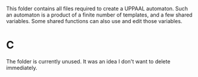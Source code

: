 This folder contains all files required to create a UPPAAL
automaton. Such an automaton is a product of a finite number of
templates, and a few shared variables. Some shared functions can also
use and edit those variables.

# C
The folder is currently unused. It was an idea I don't want to delete
immediately.

